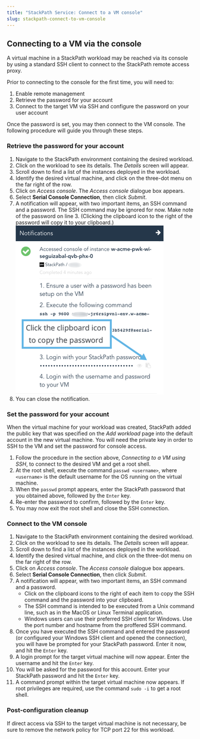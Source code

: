 ```yaml
---
title: "StackPath Service: Connect to a VM console"
slug: stackpath-connect-to-vm-console
---
```



## Connecting to a VM via the console

A virtual machine in a StackPath workload may be reached via its console by using a standard SSH client to connect to the StackPath remote access proxy.

Prior to connecting to the console for the first time, you will need to:
1. Enable remote management
1. Retrieve the password for your account
1. Connect to the target VM via SSH and configure the password on your user account

Once the password is set, you may then connect to the VM console.  The following procedure will guide you through these steps.

### Retrieve the password for your account

1. Navigate to the StackPath environment containing the desired workload.
1. Click on the workload to see its details.  The *Details* screen will appear.
1. Scroll down to find a list of the instances deployed in the workload.
1. Identify the desired virtual machine, and click on the three-dot menu on the far right of the row.
1. Click on *Access console*.  The *Access console* dialogue box appears.
1. Select **Serial Console Connection**, then click *Submit*.
1. A notification will appear, with two important items, an SSH command and a password.  The SSH command may be ignored for now.  Make note of the password on line 3.  (Clicking the clipboard icon to the right of the password will copy it to your clipboard.)
![Notification](../../assets/sp-connect-notif-en.png)
1. You can close the notification.

### Set the password for your account

When the virtual machine for your workload was created, StackPath added the public key that was specified on the *Add workload* page into the default account in the new virtual machine.  You will need the private key in order to SSH to the VM and set the password for console access.

1. Follow the procedure in the section above, *Connecting to a VM using SSH*, to connect to the desired VM and get a root shell.
1. At the root shell, execute the command `passwd <username>`, where `<username>` is the default username for the OS running on the virtual machine.
1. When the `passwd` prompt appears, enter the StackPath password that you obtained above, followed by the `Enter` key.
1. Re-enter the password to confirm, followed by the `Enter` key.
1. You may now exit the root shell and close the SSH connection.

### Connect to the VM console

1. Navigate to the StackPath environment containing the desired workload.
1. Click on the workload to see its details.  The *Details* screen will appear.
1. Scroll down to find a list of the instances deployed in the workload.
1. Identify the desired virtual machine, and click on the three-dot menu on the far right of the row.
1. Click on *Access console*.  The *Access console* dialogue box appears.
1. Select **Serial Console Connection**, then click *Submit*.
1. A notification will appear, with two important items, an SSH command and a password.
   - Click on the clipboard icons to the right of each item to copy the SSH command and the password into your clipboard.
   - The SSH command is intended to be executed from a Unix command line, such as in the MacOS or Linux Terminal application.
   - Windows users can use their preferred SSH client for Windows. Use the port number and hostname from the proffered SSH command.
1. Once you have executed the SSH command and entered the password (or configured your Windows SSH client and opened the connection), you will have be prompted for your StackPath password.  Enter it now, and hit the `Enter` key.
1. A login prompt for the target virtual machine will now appear.  Enter the username and hit the `Enter` key.
1. You will be asked for the password for this account.  Enter your StackPath password and hit the `Enter` key.
1. A command prompt within the target virtual machine now appears.  If root privileges are required, use the command `sudo -i` to get a root shell.

### Post-configuration cleanup

If direct access via SSH to the target virtual machine is not necessary, be sure to remove the network policy for TCP port 22 for this workload.
